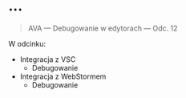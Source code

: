 # ...

> AVA — Debugowanie w edytorach — Odc. 12

W odcinku:

- Integracja z VSC
  - Debugowanie
- Integracja z WebStormem
  - Debugowanie
